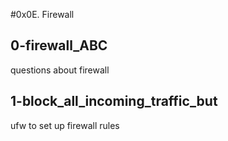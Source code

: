 #0x0E. Firewall
## 0-firewall_ABC
questions about firewall
## 1-block_all_incoming_traffic_but
ufw to set up firewall rules
